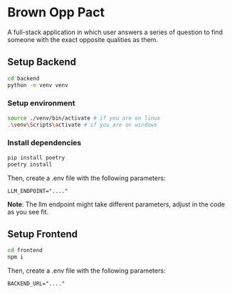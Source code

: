 # Brown Opp Pact
A full-stack application in which user answers a series of question to find someone with the exact opposite qualities as them.

## Setup Backend
```bash
cd backend
python -m venv venv
```

### Setup environment
```bash
source ./venv/bin/activate # if you are on linux
.\venv\Scripts\activate # if you are on windows
```

### Install dependencies
```bash
pip install poetry
poetry install
```

Then, create a .env file with the following parameters:
```
LLM_ENDPOINT="...."
```
**Note**: The llm endpoint might take different parameters, adjust in the code as you see fit.

## Setup Frontend
```bash
cd frontend
npm i
```

Then, create a .env file with the following parameters:
```
BACKEND_URL="...."
```